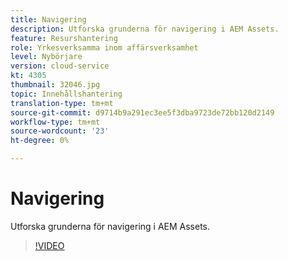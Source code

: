 ```yaml
---
title: Navigering
description: Utforska grunderna för navigering i AEM Assets.
feature: Resurshantering
role: Yrkesverksamma inom affärsverksamhet
level: Nybörjare
version: cloud-service
kt: 4305
thumbnail: 32046.jpg
topic: Innehållshantering
translation-type: tm+mt
source-git-commit: d9714b9a291ec3ee5f3dba9723de72bb120d2149
workflow-type: tm+mt
source-wordcount: '23'
ht-degree: 0%

---
```



# Navigering

Utforska grunderna för navigering i AEM Assets.

>[!VIDEO](https://video.tv.adobe.com/v/32046/?quality=12&learn=on&hidetitle=true)